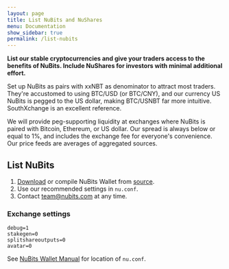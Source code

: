 ```yaml
---
layout: page
title: List NuBits and NuShares
menu: Documentation
show_sidebar: true
permalink: /list-nubits
---
```

**List our stable cryptocurrencies and give your traders access to the benefits of NuBits. Include NuShares for investors with minimal additional effort.**

Set up NuBits as pairs with xxNBT as denominator to attract most traders. They're accustomed to using BTC/USD (or BTC/CNY), and our currency US NuBits is pegged to the US dollar, making BTC/USNBT far more intuitive. SouthXchange is an excellent reference.

We will provide peg-supporting liquidity at exchanges where NuBits is paired with Bitcoin, Ethereum, or US dollar. Our spread is always below or equal to 1%, and includes the exchange fee for everyone's convenience. Our price feeds are averages of aggregated sources.

## List NuBits

1. [Download](/wallet) or compile NuBits Wallet from [source](/source).
2. Use our recommended settings in `nu.conf`.
3. Contact [team@nubits.com](mailto:team@nubits.com) at any time.

### Exchange settings

```
debug=1
stakegen=0
splitshareoutputs=0
avatar=0
```

See [NuBits Wallet Manual](https://nubits.com/wallet-manual) for location of `nu.conf`.
